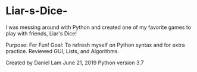 # Liar-s-Dice-
I was messing around with Python and created one of my favorite games to play with friends, Liar's Dice!

Purpose: For Fun!
Goal: To refresh myself on Python syntax and for extra practice. Reviewed GUI, Lists, and Algorithms.

Created by Daniel Lam
June 21, 2019
Python version 3.7
